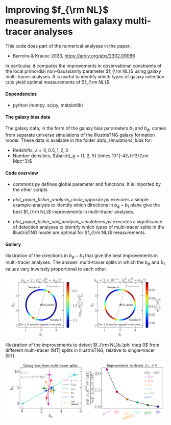 # Improving $f_{\rm NL}$ measurements with galaxy multi-tracer analyses

This code does part of the numerical analyses in the paper:

- Barreira & Krause 2023, https://arxiv.org/abs/2302.09066

In particular, it computes the improvements in observational constraints of the local primordial non-Gaussianity parameter $f_{\rm NL}$ using galaxy multi-tracer analyses. It is useful to identify which types of galaxy selection cuts yield optimal measurements of $f_{\rm NL}$.

#### Dependencies

- python (numpy, scipy, matplotlib)

#### The galaxy bias data

The galaxy data, in the form of the galaxy bias parameters $b_1$ and $b_\phi$, comes from separate universe simulations of the IllustrisTNG galaxy formation model. These data is available in the folder *data_simulations_bias* for:

- Redshifts, $z = 0, 0.5, 1, 2, 3$
- Number densities, $\bar{n}_g = (1, 2, 5) \times 10^{-4}\ h^3/{\rm Mpc^3}$

#### Code overview

- *commons.py* defines global parameter and functions. It is imported by the other scripts
  
- *plot_paper_fisher_analysis_circle_opposite.py* executes a simple example-analysis to identify which directions in $b_\phi - b_1$ plane give the best $f_{\rm NL}$ improvements in multi-tracer analyses.

- *plot_paper_fisher_sod_analysis_simulations.py*  executes a significance of detection analyses to identify which types of multi-tracer splits in the IllustrisTNG model are optimal for $f_{\rm NL}$ measurements.

#### Gallery

Illustration of the directions in $b_\phi - b_1$ that give the best improvements in multi-tracer analyses. The answer: multi-tracer splits in which the $b_\phi$ and $b_1$ values vary inversely proportional to each other.

<img src="fig_store/fig_paper_fisher_fNL_analysis_circle_opposite.png" width="1000" height=auto/>

Illustration of the improvements to detect $f_{\rm NL}b_\phi \neq 0$ from different multi-tracer (MT) splits in IllustrisTNG, relative to single-tracer (ST).

<img src="fig_store/fig_paper_fisher_sod_analysis_simulations.png" width="1000" height=auto/>

